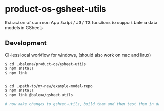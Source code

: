 # product-os-gsheet-utils
Extraction of common App Script / JS / TS functions to support balena data models in GSheets

## Development 

CI-less local workflow for windows, (should also work on mac and linux)

```bash
$ cd ./balena/product-os/gsheet-utils
$ npm install
$ npm link


$ cd ./path-to/my-new/example-model-repo
$ npm install
$ npm link @balena/gsheet-utils

# now make changes to gsheet-utils, build them and then test them in data-library-mvp-examples
